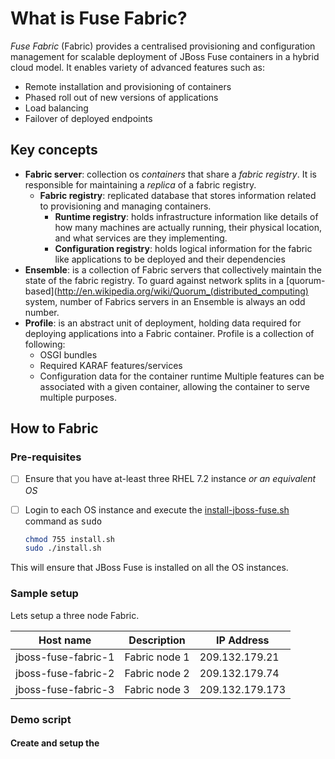 # What is Fuse Fabric?

*Fuse Fabric* (Fabric) provides a centralised provisioning and configuration management for scalable deployment of JBoss Fuse containers in a hybrid cloud model.  It enables variety of advanced features such as:

+ Remote installation and provisioning of containers
+ Phased roll out of new versions of applications
+ Load balancing
+ Failover of deployed endpoints

## Key concepts

+ **Fabric server**: collection os *containers* that share a *fabric registry*.  It is responsible for maintaining a *replica* of a fabric registry.
    + **Fabric registry**: replicated database that stores information related to provisioning and managing containers.
        + **Runtime registry**: holds infrastructure information like details of how many machines are actually running, their physical location, and what services are they implementing.
        + **Configuration registry**: holds logical information for the fabric like applications to be deployed and their dependencies
+ **Ensemble**: is a collection of Fabric servers that collectively maintain the state of the fabric registry.  To guard against network splits in a [quorum-based](http://en.wikipedia.org/wiki/Quorum_(distributed_computing) system, number of Fabrics servers in an Ensemble is always an odd number.
+ **Profile**: is an abstract unit of deployment, holding data required for deploying applications into a Fabric container. Profile is a collection of following:
    + OSGI bundles
    + Required KARAF features/services
    + Configuration data for the container runtime
Multiple features can be associated with a given container, allowing the container to serve multiple purposes.

## How to Fabric

### Pre-requisites

- [ ] Ensure that you have at-least three RHEL 7.2 instance *or an equivalent OS*
- [ ] Login to each OS instance and execute the [install-jboss-fuse.sh](https://github.com/finiteloopme/fabric8-demo/blob/master/install-jboss-fuse.sh) command as <kbd>sudo</kbd>

    ```bash
    chmod 755 install.sh
    sudo ./install.sh
    ```
This will ensure that JBoss Fuse is installed on all the OS instances.

### Sample setup
Lets setup a three node Fabric.

Host name | Description  |  IP Address
--|--|--
jboss-fuse-fabric-1  |  Fabric node 1  |  209.132.179.21
jboss-fuse-fabric-2  |  Fabric node 2  |  209.132.179.74
jboss-fuse-fabric-3  |  Fabric node 3  |  209.132.179.173

### Demo script

#### Create and setup the
